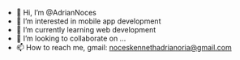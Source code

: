 - 👋 Hi, I’m @AdrianNoces
- 👀 I’m interested in mobile app development 
- 🌱 I’m currently learning web development 
- 💞️ I’m looking to collaborate on ...
- 📫 How to reach me, gmail: noceskennethadrianoria@gmail.com

<!---
AdrianNoces/AdrianNoces is a ✨ special ✨ repository because its `README.md` (this file) appears on your GitHub profile.
You can click the Preview link to take a look at your changes.
--->
